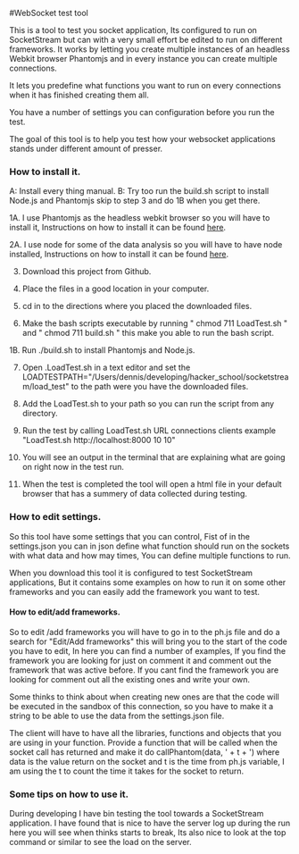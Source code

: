 #WebSocket test tool

This is a tool to test you socket application, Its configured to run on SocketStream but can with a very small effort be edited to run on different frameworks. It works by letting you create multiple instances of an headless Webkit browser Phantomjs and in every instance you can create multiple connections. 

It lets you predefine what functions you want to run on every connections when it has finished creating them all. 

You have a number of settings you can configuration before you run the test.

The goal of this tool is to help you test how your websocket applications stands under different amount of presser.

### How to install it.

A: Install every thing manual.
B: Try too run the build.sh script to install Node.js and Phantomjs skip to step 3 and do 1B when you get there.

1A. I use Phantomjs as the headless webkit browser so you will have to install it, Instructions on how to install it can be found [here](http://code.google.com/p/phantomjs/wiki/Installation).

2A. I use node for some of the data analysis so you will have to have node installed, Instructions on how to install it can be found [here](http://nodejs.org/#download).

3. Download this project from Github.

4. Place the files in a good location in your computer.

5. cd in to the directions where you placed the downloaded files.

6. Make the bash scripts executable by running " chmod 711 LoadTest.sh " and " chmod 711 build.sh " this make you able to run the bash script.

1B. Run ./build.sh to install Phantomjs and Node.js.

7. Open .LoadTest.sh in a text editor and set the LOADTESTPATH="/Users/dennis/developing/hacker_school/socketstream/load_test" to the path were you have the downloaded files.

8. Add the LoadTest.sh to your path so you can run the script from any directory.

9. Run the test by calling LoadTest.sh URL connections clients example "LoadTest.sh http://localhost:8000 10 10"

10. You will see an output in the terminal that are explaining what are going on right now in the test run.

11. When the test is completed the tool will open a html file in your default browser that has a summery of data collected during testing. 

### How to edit settings. 

So this tool have some settings that you can control, Fist of in the settings.json you can in json define what function should run on the sockets with what data and how may times, You can define multiple functions to run.

When you download this tool it is configured to test SocketStream applications, But it contains some examples on how to run it on some other frameworks and you can easily add the framework you want to test. 

#### How to edit/add frameworks.

So to edit /add frameworks you will have to go in to the ph.js file and do a search for "Edit/Add frameworks" this will bring you to the start of the code you have to edit, In here you can find a number of examples, If you find the framework you are looking for just on comment it and comment out the framework that was active before. If you cant find the framework you are looking for comment out all the existing ones and write your own. 

Some thinks to think about when creating new ones are that the code will be executed in the sandbox of this connection, so you have to make it a string to be able to use the data from the settings.json file. 

The client will have to have all the libraries, functions and objects that you are using in your function. Provide a function that will be called when the socket call has returned and make it do callPhantom(data, ' + t + ') where data is the value return on the socket and t is the time from ph.js variable, I am using the t to count the time it takes for the socket to return. 


### Some tips on how to use it. 

During developing I have bin testing the tool towards a SocketStream application. I have found that is nice to have the server log up during the run here you will see when thinks starts to break, Its also nice to look at the top command or similar to see the load on the server.